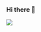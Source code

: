 ### Hi there 👋

<img src="https://img.shields.io/badge/javascript-#F7DF1E?style=flat-square&logo=javascript&logoColor=white"/>
